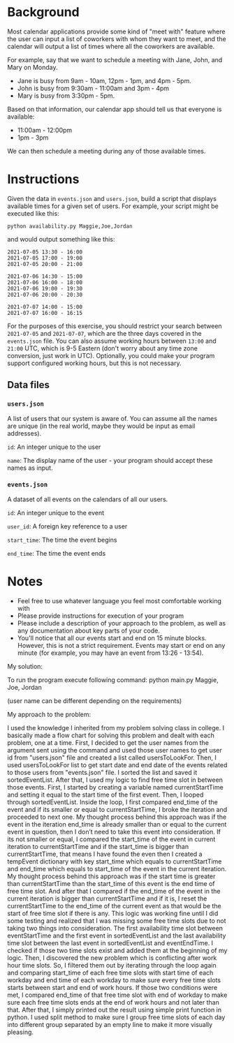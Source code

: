 # Background

Most calendar applications provide some kind of "meet with" feature where the user
can input a list of coworkers with whom they want to meet, and the calendar will
output a list of times where all the coworkers are available.

For example, say that we want to schedule a meeting with Jane, John, and Mary on Monday.

- Jane is busy from 9am - 10am, 12pm - 1pm, and 4pm - 5pm.
- John is busy from 9:30am - 11:00am and 3pm - 4pm
- Mary is busy from 3:30pm - 5pm.

Based on that information, our calendar app should tell us that everyone is available:
- 11:00am - 12:00pm
- 1pm - 3pm

We can then schedule a meeting during any of those available times.


# Instructions

Given the data in `events.json` and `users.json`, build a script that displays available times
for a given set of users. For example, your script might be executed like this:

```
python availability.py Maggie,Joe,Jordan
```

and would output something like this:

```
2021-07-05 13:30 - 16:00
2021-07-05 17:00 - 19:00
2021-07-05 20:00 - 21:00

2021-07-06 14:30 - 15:00
2021-07-06 16:00 - 18:00
2021-07-06 19:00 - 19:30
2021-07-06 20:00 - 20:30

2021-07-07 14:00 - 15:00
2021-07-07 16:00 - 16:15
```


For the purposes of this exercise, you should restrict your search between `2021-07-05` and `2021-07-07`,
which are the three days covered in the `events.json` file. You can also assume working hours between
`13:00` and `21:00` UTC, which is 9-5 Eastern (don't worry about any time zone conversion, just work in
UTC). Optionally, you could make your program support configured working hours, but this is not necessary.


## Data files

### `users.json`

A list of users that our system is aware of. You can assume all the names are unique (in the real world, maybe
they would be input as email addresses).

`id`: An integer unique to the user

`name`: The display name of the user - your program should accept these names as input.

### `events.json`

A dataset of all events on the calendars of all our users.

`id`: An integer unique to the event

`user_id`: A foreign key reference to a user

`start_time`: The time the event begins

`end_time`: The time the event ends


# Notes

- Feel free to use whatever language you feel most comfortable working with
- Please provide instructions for execution of your program
- Please include a description of your approach to the problem, as well as any documentation about
  key parts of your code.
- You'll notice that all our events start and end on 15 minute blocks. However, this is not a strict
  requirement. Events may start or end on any minute (for example, you may have an event from 13:26 - 13:54).


My solution:

To run the program execute following command:
python main.py Maggie, Joe, Jordan

(user name can be different depending on the requirements)

My approach to the problem:

I used the knowledge I inherited from my problem solving class in college. I basically made a flow chart for solving this problem and dealt with each problem, one at a time.
First, I decided to get the user names from the argument sent using the command and used those user names to get user id from "users.json" file and created a list called usersToLookFor. Then, I used usersToLookFor list to get start date and end date of the events related to those users from "events.json" file. I sorted the list and saved it sortedEventList.
After that, I used my logic to find free time slot in between those events. First, I started by creating a variable named currentStartTime and setting it equal to the start time of the first event. Then, I looped through sortedEventList. Inside the loop, I first compared end_time of the event and if its smaller or equal to currentStartTime, I broke the iteration and proceeded to next one. My thought process behind this approach was if the event in the iteration end_time is already smaller than or equal to the current event in question, then I don’t need to take this event into consideration. If its not smaller or equal, I compared the start_time of the event in current iteration to currentStartTime and if the start_time is bigger than currentStartTime, that means I have found the even then I created a tempEvent dictionary with key start_time which equals to currentStartTime and end_time which equals to start_time of the event in the current iteration. My thought process behind this approach was if the start time is greater than currentStartTime than the start_time of this event is the end time of free time slot. And after that I compared if the end_time of the event in the current iteration is bigger than currentStartTime and if it is, I reset the currentStartTime to the end_time of the current event as that would be the start of free time slot if there is any.
This logic was working fine until I did some testing and realized that I was missing some free time slots due to not taking two things into consideration. The first availability time slot between eventStartTime and the first event in sortedEventList and the last availability time slot between the last event in sortedEventList and eventEndTime. I checked if those two time slots exist and added them at the beginning of my logic.
Then, I discovered the new problem which is conflicting after work hour time slots. So, I filtered them out by iterating through the loop again and comparing start_time of each free time slots with start time of each workday and end time of each workday to make sure every free time slots starts between start and end of work hours. If those two conditions were met, I compared end_time of that free time slot with end of workday to make sure each free time slots ends at the end of work hours and not later than that.
After that, I simply printed out the result using simple print function in python. I used split method to make sure I group free time slots of each day into different group separated by an empty line to make it more visually pleasing.

